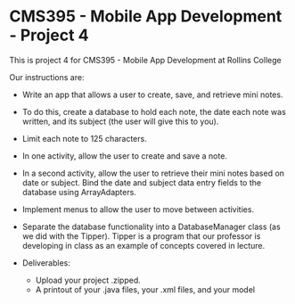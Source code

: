 # CMS395 - Mobile App Development - Project 4

This is project 4 for CMS395 - Mobile App Development at Rollins College

Our instructions are:

 *  Write an app that allows a user to create, save, and retrieve mini notes.

 *  To do this, create a database to hold each note, the date each note was written, and its subject (the user will give this to you).

 *  Limit each note to 125 characters.

 *  In one activity, allow the user to create and save a note.
 
 *  In a second activity, allow the user to retrieve their mini notes based on date or subject. Bind the date and subject data entry fields to the database using ArrayAdapters.

 *  Implement menus to allow the user to move between activities.

 *  Separate the database functionality into a DatabaseManager class (as we did with the Tipper). Tipper is a program that our professor is developing in class as an example of concepts covered in lecture.

 *  Deliverables:
      * Upload your project .zipped.
      *  A printout of your .java files, your .xml files, and your model
